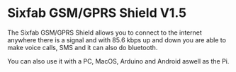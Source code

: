 <!--
---
name: Sixfab GSM/GPRS Shield V1.5
class: board
type: com
formfactor: pHAT
manufacturer: Sixfab
description: Connect from anywhere to the internet on a Raspberry Pi
url: http://sixfab.com/product/gsmgprs-shield/
buy: http://sixfab.com/product/gsmgprs-shield/
image: 'sixfab-gsmgprs-shield-v1-5.png'
pincount: 40
eeprom: no
power:
  '2':
  '17':
ground:
  '6':
  '9':
  '14':
  '20':
  '25':
  '30':
  '34':
  '39':
pin:
  '7':
    mode: 1-wire
    name: 1-wire
  '8':
    mode: uart
  '10':
    mode: uart
  '15':
    mode: output
    name: User Led
  '35':
    mode: input
    name: Vdd Ext
  '37':
    mode: output
    name: Power Key
  
-->
# Sixfab GSM/GPRS Shield V1.5

The Sixfab GSM/GPRS Shield allows you to connect to the internet anywhere there is a signal and with 85.6 kbps up and down 
you are able to make voice calls, SMS and it can also do bluetooth.
 
You can also use it with a PC, MacOS, Arduino and Android aswell as the Pi.

